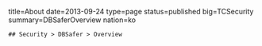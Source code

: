 title=About
date=2013-09-24
type=page
status=published
big=TCSecurity
summary=DBSaferOverview
nation=ko
~~~~~~
## Security > DBSafer > Overview
